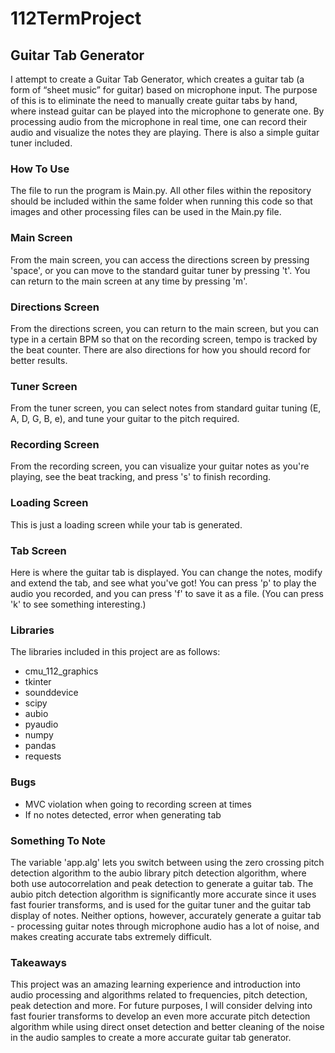 # 112TermProject

## Guitar Tab Generator

I attempt to create a Guitar Tab Generator, which creates a guitar tab (a form of “sheet music” for guitar) based on microphone input. The purpose of this is to eliminate the need to manually create guitar tabs by hand, where instead guitar can be played into the microphone to generate one. By processing audio from the microphone in real time, one can record their audio and visualize the notes they are playing. There is also a simple guitar tuner included.

### How To Use

The file to run the program is Main.py. All other files within the repository should be included within the same folder when running this code so that images and other processing files can be used in the Main.py file. 

### Main Screen

From the main screen, you can access the directions screen by pressing 'space', or you can move to the standard guitar tuner by pressing 't'. You can return to the main screen at any time by pressing 'm'.

### Directions Screen

From the directions screen, you can return to the main screen, but you can type in a certain BPM so that on the recording screen, tempo is tracked by the beat counter. There are also directions for how you should record for better results.

### Tuner Screen

From the tuner screen, you can select notes from standard guitar tuning (E, A, D, G, B, e), and tune your guitar to the pitch required.

### Recording Screen

From the recording screen, you can visualize your guitar notes as you're playing, see the beat tracking, and press 's' to finish recording.

### Loading Screen

This is just a loading screen while your tab is generated.

### Tab Screen

Here is where the guitar tab is displayed. You can change the notes, modify and extend the tab, and see what you've got! You can press 'p' to play the audio you recorded, and you can press 'f' to save it as a file. (You can press 'k' to see something interesting.)

### Libraries

The libraries included in this project are as follows:

* cmu_112_graphics
* tkinter
* sounddevice
* scipy
* aubio
* pyaudio
* numpy
* pandas
* requests

### Bugs
* MVC violation when going to recording screen at times
* If no notes detected, error when generating tab

### Something To Note
The variable 'app.alg' lets you switch between using the zero crossing pitch detection algorithm to the aubio library pitch detection algorithm, where both use autocorrelation and peak detection to generate a guitar tab. The aubio pitch detection algorithm is significantly more accurate since it uses fast fourier transforms, and is used for the guitar tuner and the guitar tab display of notes. Neither options, however, accurately generate a guitar tab - processing guitar notes through microphone audio has a lot of noise, and makes creating accurate tabs extremely difficult. 

### Takeaways
This project was an amazing learning experience and introduction into audio processing and algorithms related to frequencies, pitch detection, peak detection and more. For future purposes, I will consider delving into fast fourier transforms to develop an even more accurate pitch detection algorithm while using direct onset detection and better cleaning of the noise in the audio samples to create a more accurate guitar tab generator.
